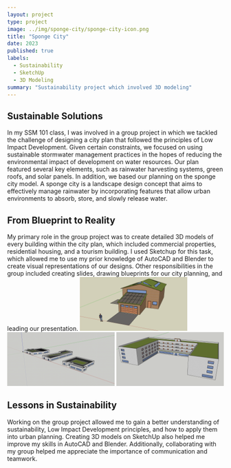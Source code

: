 ```yaml
---
layout: project
type: project
image: ../img/sponge-city/sponge-city-icon.png
title: "Sponge City"
date: 2023
published: true
labels:
  - Sustainability
  - SketchUp
  - 3D Modeling
summary: "Sustainability project which involved 3D modeling"
---
```

## Sustainable Solutions
In my SSM 101 class, I was involved in a group project in which we tackled the challenge of designing a city plan that followed the principles of Low Impact Development. Given certain constraints, we focused on using sustainable stormwater management practices in the hopes of reducing the environmental impact of development on water resources. Our plan featured several key elements, such as rainwater harvesting systems, green roofs, and solar panels. In addition, we based our planning on the sponge city model. A sponge city is a landscape design concept that aims to effectively manage rainwater by incorporating features that allow urban environments to absorb, store, and slowly release water.
## From Blueprint to Reality
My primary role in the group project was to create detailed 3D models of every building within the city plan, which included commercial properties, residential housing, and a tourism building. I used Sketchup for this task, which allowed me to use my prior knowledge of AutoCAD and Blender to create visual representations of our designs. Other responsibilities in the group included creating slides, drawing blueprints for our city planning, and leading our presentation.
<img src="../img/sponge-city/sponge-city-residential.PNG" style="display:inline-block;" width="250px">
<img src="../img/sponge-city/sponge-city-commercial.jpg" style="display:inline-block;" width="250px">
<img src="../img/sponge-city/sponge-city-hotel.PNG" style="display:inline-block;" width="250px">
## Lessons in Sustainability
Working on the group project allowed me to gain a better understanding of sustainability, Low Impact Development principles, and how to apply them into urban planning. Creating 3D models on SketchUp also helped me improve my skills in AutoCAD and Blender. Additionally, collaborating with my group helped me appreciate the importance of communication and teamwork.

